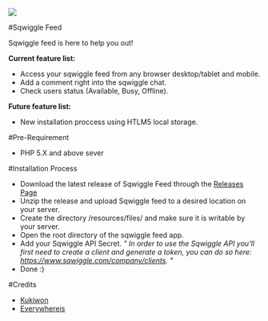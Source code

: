   ![](http://s28.postimg.org/qq9ojhqvh/readmecover.png)


#Sqwiggle Feed
 
Sqwiggle feed is here to help you out!
  
**Current feature list:**
 
  - Access your sqwiggle feed from any browser desktop/tablet and mobile.
  - Add a comment right into the sqwiggle chat.
  - Check users status (Available, Busy, Offline).
 
**Future feature list:**
 
  - New installation proccess using HTLM5 local storage.
 
#Pre-Requirement

  - PHP 5.X and above sever
 
#Installation Process
  - Download the latest release of Sqwiggle Feed through  the [Releases Page](https://github.com/everywhereis/sqwiggle-feed/releases)
  - Unzip the release and upload Sqwiggle feed to a desired location on your server.
  -	Create the directory /resources/files/ and make sure it is writable by your server.
  - Open the root directory of the sqwiggle feed app.
  - Add your Sqwiggle API Secret.
  *" In order to use the Sqwiggle API you'll first need to create a client and generate a token, you can do so here: https://www.sqwiggle.com/company/clients. "*
  - Done :)
  
#Credits

 - [Kukiwon](https://github.com/Kukiwon)
 - [Everywhereis](http://www.everywhere.is/)




